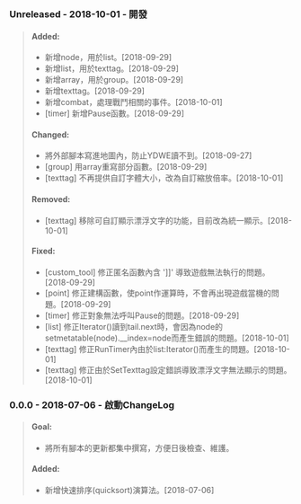 ### Unreleased - 2018-10-01 - 開發
>#### Added:
> - 新增node，用於list。[2018-09-29]
> - 新增list，用於texttag。[2018-09-29]
> - 新增array，用於group。[2018-09-29]
> - 新增texttag。[2018-09-29]
> - 新增combat，處理戰鬥相關的事件。[2018-10-01]
> - [timer] 新增Pause函數。[2018-09-29]
>#### Changed:
> - 將外部腳本寫進地圖內，防止YDWE讀不到。[2018-09-27]
> - [group] 用array重寫部分函數。[2018-09-29]
> - [texttag] 不再提供自訂字體大小，改為自訂縮放倍率。[2018-10-01]
>#### Removed:
> - [texttag] 移除可自訂顯示漂浮文字的功能，目前改為統一顯示。[2018-10-01]
>#### Fixed:
> - [custom_tool] 修正匿名函數內含 ']]' 導致遊戲無法執行的問題。[2018-09-29]
> - [point] 修正建構函數，使point作運算時，不會再出現遊戲當機的問題。[2018-09-29]
> - [timer] 修正對象無法呼叫Pause的問題。[2018-09-29]
> - [list] 修正Iterator()讀到tail.next時，會因為node的setmetatable(node).__index=node而產生錯誤的問題。[2018-10-01]
> - [texttag] 修正RunTimer內由於list:Iterator()而產生的問題。[2018-10-01]
> - [texttag] 修正由於SetTexttag設定錯誤導致漂浮文字無法顯示的問題。[2018-10-01]

### 0.0.0 - 2018-07-06 - 啟動ChangeLog
>#### Goal:
> - 將所有腳本的更新都集中撰寫，方便日後檢查、維護。
>#### Added:
> - 新增快速排序(quicksort)演算法。[2018-07-06]
